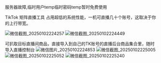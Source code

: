 服务器故障,临时用户temp临时密码temp暂时免费使用

TikTok 矩阵直播工具
占用超低的系统性能，一机可直播几十个账号，这取决于你的上行带宽。

![微信截图_20250102224257](https://github.com/user-attachments/assets/c2115c7b-7369-41c4-bfe5-a5789e9ce94d)
![微信截图_20250102224449](https://github.com/user-attachments/assets/dc3416d3-82eb-4ce5-b371-59d220b15e5d)

可扒取目标直播间商品，直接导入到自己的TK账号的直播后台商品集合里，随时导入直播控制台
![微信图片_20250102224853](https://github.com/user-attachments/assets/cf4906ef-6ba9-486d-b067-0c35a46bd6b4)
![微信截图_20250102225005](https://github.com/user-attachments/assets/8af0bb5e-db0d-40bd-a81e-61612c4231ff)
![微信截图_20250102225052](https://github.com/user-attachments/assets/cd7c3945-07c2-45cf-ba12-8d5f8022e310)
![微信截图_20250102225240](https://github.com/user-attachments/assets/782f3a98-c7c4-4d61-87cc-ef9955e23303)


